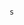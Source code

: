                                                                                                                                                                                                                                                             s
                                                                                                                                                                                                                                                                                                                                                                                                                                                                                                                                                                                                                                                                                                                                                         
